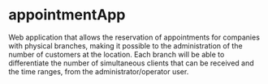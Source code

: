 # appointmentApp
Web application that allows the reservation of appointments for companies with physical branches, making it possible to the administration of the number of customers at the location. Each branch will be able to differentiate the number of simultaneous clients that can be received and the time ranges, from the administrator/operator user.
